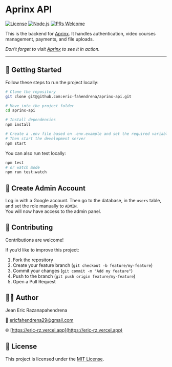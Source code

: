 # Aprinx API

[![License](https://img.shields.io/badge/License-MIT-blue.svg)](./LICENSE)
[![Node.js](https://img.shields.io/badge/Node.js-18.x-green)](https://nodejs.org)
[![PRs Welcome](https://img.shields.io/badge/PRs-welcome-brightgreen.svg)](#contributing)

This is the backend for [Aprinx](https://github.com/eric-fahendrena/aprinx.git).
It handles authentication, video courses management, payments, and file uploads.

*Don't forget to visit [Aprinx](https://github.com/eric-fahendrena/aprinx.git) to see it in action.*

---

## 🚀 Getting Started

Follow these steps to run the project locally:

```bash
# Clone the repository
git clone git@github.com:eric-fahendrena/aprinx-api.git

# Move into the project folder
cd aprinx-api

# Install dependencies
npm install

# Create a .env file based on .env.example and set the required variables
# Then start the development server
npm start
```

You can also run test locally:
```bash
npm test
# or watch mode
npm run test:watch
```

## 🔑 Create Admin Account

Log in with a Google account. Then go to the database, in the `users` table, and set the role manually to `ADMIN`.  
You will now have access to the admin panel.

## 🤝 Contributing

Contributions are welcome!

If you’d like to improve this project:

1. Fork the repository  
2. Create your feature branch (`git checkout -b feature/my-feature`)  
3. Commit your changes (`git commit -m "Add my feature"`)  
4. Push to the branch (`git push origin feature/my-feature`)  
5. Open a Pull Request

## 👨‍💻 Author

Jean Eric Razanapahendrena  

📧 [ericfahendrena29@gmail.com](mailto:ericfahendrena29@gmail.com)  

🌐 [https://eric-rz.vercel.app](https://eric-rz.vercel.app)


## 📜 License

This project is licensed under the [MIT License](./LICENSE).
